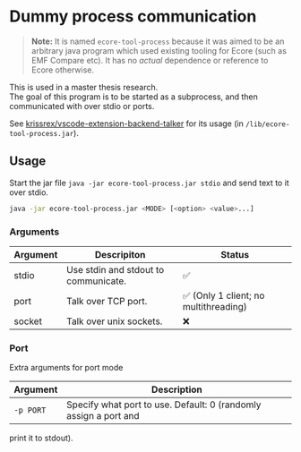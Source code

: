 # Dummy process communication

> **Note:** It is named `ecore-tool-process` because it was aimed to be an
> arbitrary java program which used existing tooling for Ecore (such as EMF
> Compare etc). It has no *actual* dependence or reference to Ecore otherwise.

This is used in a master thesis research.  
The goal of this program is to be started as a subprocess, and then
communicated with over stdio or ports.

See
[krissrex/vscode-extension-backend-talker](https://github.com/krissrex/vscode-extension-backend-talker)
for its usage (in `/lib/ecore-tool-process.jar`).

## Usage

Start the jar file `java -jar ecore-tool-process.jar stdio` and send text to it
over stdio.

```bash
java -jar ecore-tool-process.jar <MODE> [<option> <value>...]
```

### Arguments



Argument | Descripiton | Status
---------|-------------|---------
stdio    | Use stdin and stdout to communicate. | ✅
port     | Talk over TCP port. | ✅ (Only 1 client; no multithreading)
socket   | Talk over unix sockets. | ❌

### Port

Extra arguments for port mode

Argument | Description
---------|------------
`-p PORT` | Specify what port to use. Default: 0 (randomly assign a port and
print it to stdout).




